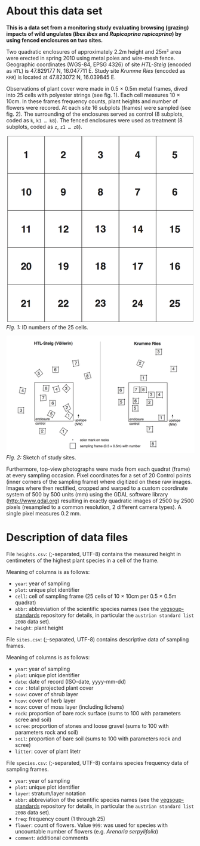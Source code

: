 About this data set
===================

**This is a data set from a monitoring study evaluating browsing (grazing) impacts of wild ungulates (*Ibex ibex* and *Rupicaprina rupicaprina*) by using fenced enclosures on two sites.**

Two quadratic enclosures of approximately 2.2m height and 25m² area were erected in spring 2010 using metal poles and wire-mesh fence. Geographic coordinates (WGS-84, EPSG 4326) of site *HTL-Steig* (encoded as `HTL`) is 47.829177 N, 16.047711 E. Study site *Krumme Ries* (encoded as `KRR`) is located at 47.823072 N, 16.039845 E.

Observations of plant cover were made in 0.5 × 0.5m metal frames, dived into 25 cells with polyester strings (see fig. 1). Each cell measures 10 × 10cm. In these frames frequency counts, plant heights and number of flowers were recored. At each site 16 subplots (frames) were sampled (see fig. 2). The surrounding of the enclosures served as control (8 subplots, coded as `k`, `k1 … k8`). The fenced enclosures were used as treatment (8 subplots, coded as `z`, `z1 … z8`).

![*Fig. 1:* ID numbers of the 25 cells.](cells.png)
*Fig. 1:* ID numbers of the 25 cells.

![*Fig. 2:* Sketch of study sites.](sketch.png)
*Fig. 2:* Sketch of study sites.


Furthermore, top-view photographs were made from each quadrat (frame) at every sampling occasion. Pixel coordinates for a set of 20 Control points (inner corners of the sampling frame) where digitized on these raw images. Images where then rectified, cropped and warped to a custom coordinate system of 500 by 500 units (mm) using the GDAL software library (http://www.gdal.org) resulting in exactly quadratic images of 2500 by 2500 pixels (resampled to a common resolution, 2 different camera types). A single pixel measures 0.2 mm.

Description of data files
=========================

File `heights.csv`: (;-separated, UTF-8) contains the measured height in centimeters of the highest plant species in a cell of the frame.

Meaning of columns is as follows:

+ `year`: year of sampling
+ `plot`: unique plot identifier
+ `cell`: cell of sampling frame (25 cells of 10 × 10cm per 0.5 × 0.5m quadrat)
+ `abbr`: abbreviation of the scientific species names (see the [vegsoup-standards](https://github.com/kardinal-eros/vegsoup-standards) repository for details, in particular the `austrian standard list 2008` data set).
+ `height`: plant height

File `sites.csv`: (;-separated, UTF-8) contains descriptive data of sampling frames.

Meaning of columns is as follows:

+ `year`: year of sampling
+ `plot`: unique plot identifier
+ `date`: date of record (ISO-date, yyyy-mm-dd)
+ `cov `: total projected plant cover
+ `scov`: cover of shrub layer
+ `hcov`: cover of herb layer
+ `mcov`: cover of moss layer (including lichens)
+ `rock`: proportion of bare rock surface (sums to 100 with parameters scree and soil)
+ `scree`: proportion of stones and loose gravel  (sums to 100 with parameters rock and soil)
+ `soil`: proportion of bare soil  (sums to 100 with parameters rock and scree)
+ `litter`: cover of plant litetr

File `species.csv`: (;-separated, UTF-8) contains species frequency data of sampling frames.

+ `year`:  year of sampling
+ `plot`: unique plot identifier
+ `layer`: stratum/layer notation
+ `abbr`: abbreviation of the scientific species names (see the [vegsoup-standards](https://github.com/kardinal-eros/vegsoup-standards) repository for details, in particular the `austrian standard list 2008` data set).
+ `freq`: frequency count (1 through 25)
+ `flower`: count of flowers. Value `999`: was used for species with uncountable number of flowers (e.g. *Arenaria serpylifolia*)
+ `comment`: additional comments